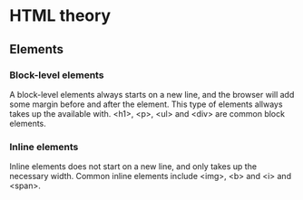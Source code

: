 # HTML theory

## Elements

### Block-level elements
A block-level elements always starts on a new line, and the browser will add some margin before and after the element. This type of elements allways takes up the available with. &lt;h1&gt;, &lt;p&gt;, &lt;ul&gt; and &lt;div&gt; are common block elements.

### Inline elements
Inline elements does not start on a new line, and only takes up the necessary width. Common inline elements include &lt;img&gt;, &lt;b&gt; and &lt;i&gt; and &lt;span&gt;.